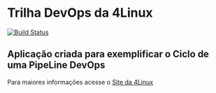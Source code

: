 # Trilha DevOps da 4Linux

<!-- Altere a Flag abaixo com sua URL do Travis -->
[![Build Status](https://travis-ci.org/joaocte/DevOpsLab-HelloWorld.svg?branch=master)](https://travis-ci.org/joaocte/DevOpsLab-HelloWorld)

## Aplicação criada para exemplificar o Ciclo de uma PipeLine DevOps


Para maiores informações acesse o [Site da 4Linux](https://www.4linux.com.br/cursos/devops)
